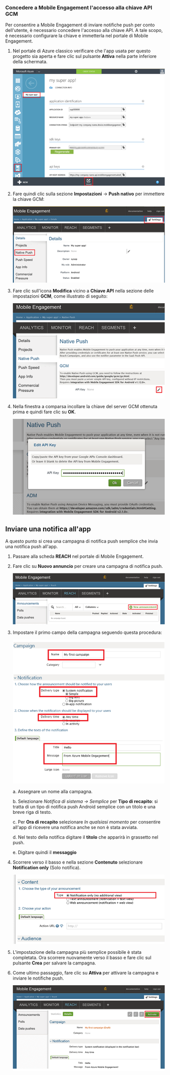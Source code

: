 ### <a name="grant-mobile-engagement-access-to-your-gcm-api-key"></a>Concedere a Mobile Engagement l'accesso alla chiave API GCM
Per consentire a Mobile Engagement di inviare notifiche push per conto dell'utente, è necessario concedere l'accesso alla chiave API. A tale scopo, è necessario configurare la chiave e immetterla nel portale di Mobile Engagement.

1. Nel portale di Azure classico verificare che l'app usata per questo progetto sia aperta e fare clic sul pulsante **Attiva** nella parte inferiore della schermata.
   
    ![](./media/mobile-engagement-android-send-push/engage-button.png)
2. Fare quindi clic sulla sezione **Impostazioni** -> **Push nativo** per immettere la chiave GCM:
   
    ![](./media/mobile-engagement-android-send-push/engagement-portal.png)
3. Fare clic sull'icona **Modifica** vicino a **Chiave API** nella sezione delle impostazioni **GCM**, come illustrato di seguito:
   
    ![](./media/mobile-engagement-android-send-push/native-push-settings.png)
4. Nella finestra a comparsa incollare la chiave del server GCM ottenuta prima e quindi fare clic su **OK**.
   
    ![](./media/mobile-engagement-android-send-push/api-key.png)

## <a name="a-idsendasend-a-notification-to-your-app"></a><a id="send"></a>Inviare una notifica all'app
A questo punto si crea una campagna di notifica push semplice che invia una notifica push all'app.

1. Passare alla scheda **REACH** nel portale di Mobile Engagement.
2. Fare clic su **Nuovo annuncio** per creare una campagna di notifica push.
   
    ![](./media/mobile-engagement-android-send-push/new-announcement.png)
3. Impostare il primo campo della campagna seguendo questa procedura:
   
    ![](./media/mobile-engagement-android-send-push/campaign-first-params.png)
   
    a. Assegnare un nome alla campagna.
   
    b. Selezionare *Notifica di sistema -> Semplice* per **Tipo di recapito**: si tratta di un tipo di notifica push Android semplice con un titolo e una breve riga di testo.
   
    c. Per **Ora di recapito** selezionare *In qualsiasi momento* per consentire all'app di ricevere una notifica anche se non è stata avviata.
   
    d. Nel testo della notifica digitare il **titolo** che apparirà in grassetto nel push.
   
    e. Digitare quindi il **messaggio**
4. Scorrere verso il basso e nella sezione **Contenuto** selezionare **Notification only** (Solo notifica).
   
    ![](./media/mobile-engagement-android-send-push/campaign-content.png)
5. L'impostazione della campagna più semplice possibile è stata completata. Ora scorrere nuovamente verso il basso e fare clic sul pulsante **Crea** per salvare la campagna.
6. Come ultimo passaggio, fare clic su **Attiva** per attivare la campagna e inviare le notifiche push.
   
    ![](./media/mobile-engagement-android-send-push/campaign-activate.png)



<!--HONumber=Nov16_HO2-->


